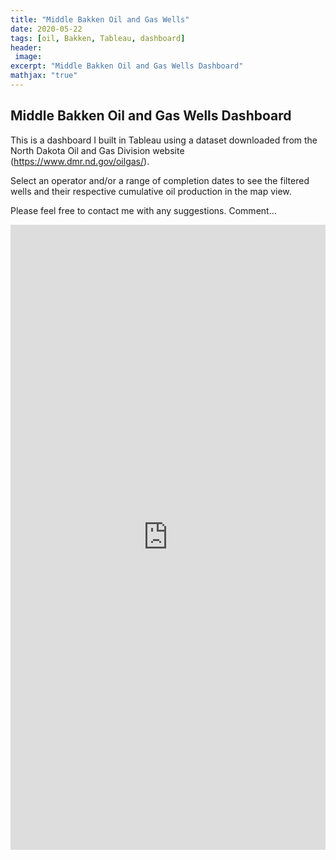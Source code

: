```yaml
---
title: "Middle Bakken Oil and Gas Wells"
date: 2020-05-22
tags: [oil, Bakken, Tableau, dashboard]
header:
 image:
excerpt: "Middle Bakken Oil and Gas Wells Dashboard"
mathjax: "true"
---
```


## Middle Bakken Oil and Gas Wells Dashboard

This is a dashboard I built in Tableau using a dataset downloaded from the North Dakota Oil and Gas Division website (https://www.dmr.nd.gov/oilgas/).

Select an operator and/or a range of completion dates to see the filtered wells and their respective cumulative oil production in the map view.

Please feel free to contact me with any suggestions.  Comment...
 
<center>

<iframe src="https://public.tableau.com/views/NorthDakotaMiddleBakkenOilandGasWells-Portrait/Dashboard3?:showVizHome=no&amp;:embed=true" width="100%" height="1000" frameborder="0">

</iframe>

</center>
